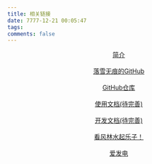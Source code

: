 ```yaml
---
title: 相关链接
date: 7777-12-21 00:05:47
tags:
comments: false
---
```

<div class="icon-link" style="text-align: center;">
    <a target="_blank" rel="noopener" href="/Introduction">
        <i class="fa-solid fa-book fa-fw"></i>
        简介 
    </a>
</div>
<br>
<div class="icon-link" style="text-align: center;">
    <a target="_blank" rel="noopener" href="https://www.github.com/LxHTT">
        <i class="fa-brands fa-github fa-fw"></i>
        落雪无痕的GitHub 
    </a>
</div>
<br>
<div class="icon-link" style="text-align: center;">
    <a target="_blank" rel="noopener" href="https://www.github.com/MCSLTeam/MCSL2">
        <i class="fa-brands fa-github fa-fw"></i>
        GitHub仓库 
    </a>
</div>
<br>
<div class="icon-link" style="text-align: center;">
    <a target="_blank" rel="noopener" href="/MCSL2Guide">
        <i class="fa-solid fa-book fa-fw"></i>
        使用文档(待完善) 
    </a>
</div>
<br>
<div class="icon-link" style="text-align: center;">
    <a target="_blank" rel="noopener" href="/MCSL2DevGuide">
        <i class="fa-solid fa-book fa-fw"></i>
        开发文档(待完善) 
    </a>
</div>
<br>
<div class="icon-link" style="text-align: center;">
    <a target="_blank" rel="noopener" href="/flsq">
        <i class="fa-solid fa-face-laugh-squint fa-fw"></i>
        看风林水起乐子！ 
    </a>
</div>
<br>
<div class="icon-link" style="text-align: center;">
    <a target="_blank" rel="noopener" href="https://afdian.net/a/MCSLTeam">
        <i class="fa-solid fa-coins fa-fw"></i>
        爱发电 
    </a>
</div>